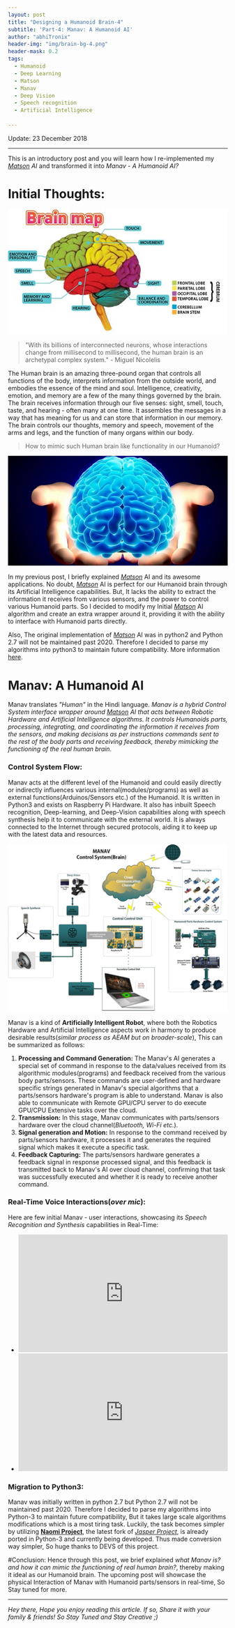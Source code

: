 ```yaml
---
layout: post
title: "Designing a Humanoid Brain-4"
subtitle: 'Part-4: Manav: A Humanoid AI'
author: "abhiTronix"
header-img: "img/brain-bg-4.png"
header-mask: 0.2
tags:
  - Humanoid
  - Deep Learning
  - Matson
  - Manav
  - Deep Vision
  - Speech recognition
  - Artificial Intelligence
  
---
```


Update: 23 December 2018

---

This is an introductory post and you will learn how I re-implemented my *[*Matson*](https://abhitronix.github.io/2018/12/20/humanoid-Brain-3/#matson-the-talking-ai) AI* and transformed it into *Manav - A Humanoid AI?*

# Initial Thoughts:

![](/img/in-post/manav/brain-4-1.jpg)

> "With its billions of interconnected neurons, whose interactions change from millisecond to millisecond, the human brain is an archetypal complex system." - Miguel Nicolelis

The Human brain is an amazing three-pound organ that controls all functions of the body, interprets information from the outside world, and embodies the essence of the mind and soul. Intelligence, creativity, emotion, and memory are a few of the many things governed by the brain. The brain receives information through our five senses: sight, smell, touch, taste, and hearing - often many at one time. It assembles the messages in a way that has meaning for us and can store that information in our memory. The brain controls our thoughts, memory and speech, movement of the arms and legs, and the function of many organs within our body. 

> How to mimic such Human brain like functionality in our Humanoid?

![](/img/in-post/manav/brain-4-0.jpg)

In my previous post, I briefly explained [*Matson*](https://abhitronix.github.io/2018/12/20/humanoid-Brain-3/#matson-the-talking-ai) AI and its awesome applications. No doubt, [*Matson*](https://abhitronix.github.io/2018/12/20/humanoid-Brain-3/#matson-the-talking-ai) AI is perfect for our Humanoid brain through its Artificial Intelligence capabilities. But, It lacks the ability to extract the information it receives from various sensors, and the power to control various Humanoid parts. So I decided to modify my Initial [*Matson*](https://abhitronix.github.io/2018/12/20/humanoid-Brain-3/#matson-the-talking-ai) AI algorithm and create an extra wrapper around it, providing it with the ability to interface with Humanoid parts directly.

Also, The original implementation of [*Matson*](https://abhitronix.github.io/2018/12/20/humanoid-Brain-3/#matson-the-talking-ai) AI was in python2 and Python 2.7 will not be maintained past 2020. Therefore I decided to parse my algorithms into python3 to maintain future compatibility. More information [here](https://pythonclock.org/).

# Manav: A Humanoid AI
Manav translates *"Human"* in the Hindi language. *Manav is a hybrid Control System interface wrapper around [Matson](https://abhitronix.github.io/2018/12/20/humanoid-Brain-3/#matson-the-talking-ai) AI that acts between Robotic Hardware and Artificial Intelligence algorithms. It controls Humanoids parts, processing, integrating, and coordinating the information it receives from the sensors, and making decisions as per instructions commands sent to the rest of the body parts and receiving feedback, thereby mimicking the functioning of the real human brain.* 

### Control System Flow:  
Manav acts at the different level of the Humanoid and could easily directly or indirectly influences various internal(modules/programs) as well as external functions(Arduinos/Sensors etc.) of the Humanoid. It is written in Python3 and exists on Raspberry Pi Hardware. It also has inbuilt Speech recognition, Deep-learning, and Deep-Vision capabilities along with speech synthesis help it to communicate with the external world. It is always connected to the Internet through secured protocols, aiding it to keep up with the latest data and resources. 

![](/img/in-post/manav/brain-4.jpg)

Manav is a kind of **Artificially Intelligent Robot**, where both the Robotics Hardware and Artificial Intelligence aspects work in harmony to produce desirable results(*similar process as AEAM but on broader-scale*), This can be summarized as follows:
1. **Processing and Command Generation:** The Manav's AI generates a special set of command in response to the data/values received from its algorithmic modules(programs) and feedback received from the various body parts/sensors. These commands are user-defined and hardware specific strings generated in Manav's special algorithms that a parts/sensors hardware's program is able to understand. Manav is also able to communicate with Remote GPU/CPU server to do execute GPU/CPU Extensive tasks over the cloud. 
2. **Transmission:** In this stage, Manav communicates with parts/sensors hardware over the cloud channel(*Bluetooth, Wi-Fi etc.*).
3. **Signal generation and Motion:** In response to the command received by parts/sensors hardware, it processes it and generates the required signal which makes it execute a specific task.
4. **Feedback Capturing:** The parts/sensors hardware generates a feedback signal in response processed signal, and this feedback is transmitted back to Manav's AI over cloud channel, confirming that task was successfully executed and whether it is ready to receive another command.

### Real-Time Voice Interactions(*over mic*):
Here are few initial Manav - user interactions, showcasing its *Speech Recognition and Synthesis* capabilities in Real-Time:
- <iframe width="480" height="270" src="https://www.youtube.com/embed/tyEizsXhGhQ" frameborder="0" allow="accelerometer; autoplay; encrypted-media; gyroscope; picture-in-picture" allowfullscreen></iframe>
- <iframe width="480" height="270" src="https://www.youtube.com/embed/Sce9jfGkDmY" frameborder="0" allow="accelerometer; autoplay; encrypted-media; gyroscope; picture-in-picture" allowfullscreen></iframe>

### Migration to Python3:
Manav was initially written in python 2.7 but Python 2.7 will not be maintained past 2020. Therefore I decided to parse my algorithms into Python-3 to maintain future compatibility, But it takes large scale algorithms modifications which is a most tiring task. Luckily, the task becomes simpler by utilizing [**Naomi Project**](https://github.com/NaomiProject/Naomi), the latest fork of [*Jasper Project*](https://jasperproject.github.io/#about), is already ported in Python-3 and currently being developed. Thus made conversion way simpler, So huge thanks to DEVS of this project.

#Conclusion:
Hence through this post, we brief explained *what Manav is? and how it can mimic the functioning of real human brain?*, thereby making it ideal as our Humanoid brain. The upcoming post will showcase the physical Interaction of Manav with Humanoid parts/sensors in real-time, So Stay tuned for more. 

---

*Hey there, Hope you enjoy reading this article. If so, Share it with your family & friends! So Stay Tuned and Stay Creative ;)*
